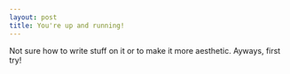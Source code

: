```yaml
---
layout: post
title: You're up and running!
---
```

Not sure how to write stuff on it or to make it more aesthetic. Ayways, first try!

